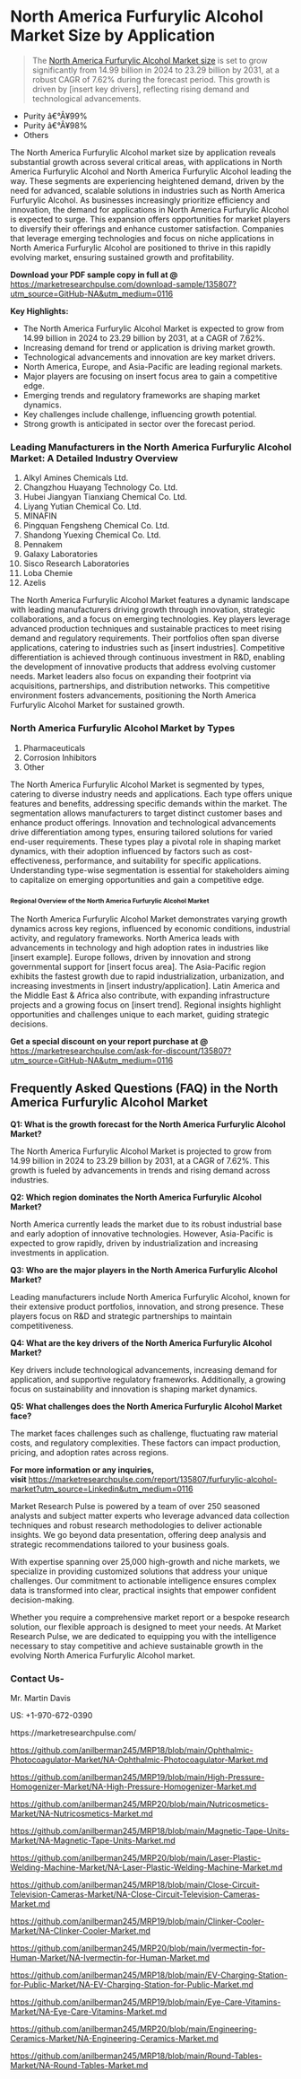 <h1>North America Furfurylic Alcohol Market&nbsp;Size by Application</h1><blockquote><p>The <a href="https://marketresearchpulse.com/download-sample/135807?utm_source=GitHub-NA&amp;utm_medium=0116">North America Furfurylic Alcohol Market size</a> is set to grow significantly from 14.99 billion in 2024 to 23.29 billion by 2031, at a robust CAGR of 7.62% during the forecast period. This growth is driven by [insert key drivers], reflecting rising demand and technological advancements.</p></blockquote><ul><li>Purity â€°Â¥99% <li> Purity â€°Â¥98% <li> Others</li></ul><p>The North America Furfurylic Alcohol market size by application reveals substantial growth across several critical areas, with applications in North America Furfurylic Alcohol and North America Furfurylic Alcohol leading the way. These segments are experiencing heightened demand, driven by the need for advanced, scalable solutions in industries such as North America Furfurylic Alcohol. As businesses increasingly prioritize efficiency and innovation, the demand for applications in North America Furfurylic Alcohol is expected to surge. This expansion offers opportunities for market players to diversify their offerings and enhance customer satisfaction. Companies that leverage emerging technologies and focus on niche applications in North America Furfurylic Alcohol are positioned to thrive in this rapidly evolving market, ensuring sustained growth and profitability.</p><p><strong>Download your PDF sample copy in full at @ </strong><a href="https://marketresearchpulse.com/download-sample/135807?utm_source=GitHub-NA&amp;utm_medium=0116">https://marketresearchpulse.com/download-sample/135807?utm_source=GitHub-NA&amp;utm_medium=0116</a></p><p><strong>Key Highlights: </strong></p><ul><li>The North America Furfurylic Alcohol Market is expected to grow from 14.99 billion in 2024 to 23.29 billion by 2031, at a CAGR of 7.62%.</li><li>Increasing demand for trend or application is driving market growth.</li><li>Technological advancements and innovation are key market drivers.</li><li>North America, Europe, and Asia-Pacific are leading regional markets.</li><li>Major players are focusing on insert focus area to gain a competitive edge.</li><li>Emerging trends and regulatory frameworks are shaping market dynamics.</li><li>Key challenges include challenge, influencing growth potential.</li><li>Strong growth is anticipated in sector over the forecast period.</li></ul><h3>Leading Manufacturers in the North America Furfurylic Alcohol Market: A Detailed Industry Overview</h3><ol><li>Alkyl Amines Chemicals Ltd.</li><li>Changzhou Huayang Technology Co. Ltd.</li><li>Hubei Jiangyan Tianxiang Chemical Co. Ltd.</li><li>Liyang Yutian Chemical Co. Ltd.</li><li>MINAFIN</li><li>Pingquan Fengsheng Chemical Co. Ltd.</li><li>Shandong Yuexing Chemical Co. Ltd.</li><li>Pennakem</li><li>Galaxy Laboratories</li><li>Sisco Research Laboratories</li><li>Loba Chemie</li><li>Azelis</li></ol><div class="flex max-w-full flex-col flex-grow"><div class="min-h-8 text-message flex w-full flex-col items-end gap-2 whitespace-normal break-words [.text-message+&amp;]:mt-5" dir="auto" data-message-author-role="assistant" data-message-id="fd8432e4-4910-450d-b182-61b7bfb0a01f" data-message-model-slug="gpt-4o"><div class="flex w-full flex-col gap-1 empty:hidden first:pt-[3px]"><div class="markdown prose w-full break-words dark:prose-invert light"><p>The North America Furfurylic Alcohol Market features a dynamic landscape with leading manufacturers driving growth through innovation, strategic collaborations, and a focus on emerging technologies. Key players leverage advanced production techniques and sustainable practices to meet rising demand and regulatory requirements. Their portfolios often span diverse applications, catering to industries such as [insert industries]. Competitive differentiation is achieved through continuous investment in R&amp;D, enabling the development of innovative products that address evolving customer needs. Market leaders also focus on expanding their footprint via acquisitions, partnerships, and distribution networks. This competitive environment fosters advancements, positioning the North America Furfurylic Alcohol Market for sustained growth.</p></div></div></div></div><h3>North America Furfurylic Alcohol Market by Types</h3><ol><li>Pharmaceuticals <li> Corrosion Inhibitors <li> Other</li></ol><div class="flex max-w-full flex-col flex-grow"><div class="min-h-8 text-message flex w-full flex-col items-end gap-2 whitespace-normal break-words [.text-message+&amp;]:mt-5" dir="auto" data-message-author-role="assistant" data-message-id="084470be-0bb7-4664-bddf-5156b4f41249" data-message-model-slug="gpt-4o-mini"><div class="flex w-full flex-col gap-1 empty:hidden first:pt-[3px]"><div class="markdown prose w-full break-words dark:prose-invert light"><p>The North America Furfurylic Alcohol Market is segmented by types, catering to diverse industry needs and applications. Each type offers unique features and benefits, addressing specific demands within the market. The segmentation allows manufacturers to target distinct customer bases and enhance product offerings. Innovation and technological advancements drive differentiation among types, ensuring tailored solutions for varied end-user requirements. These types play a pivotal role in shaping market dynamics, with their adoption influenced by factors such as cost-effectiveness, performance, and suitability for specific applications. Understanding type-wise segmentation is essential for stakeholders aiming to capitalize on emerging opportunities and gain a competitive edge.</p></div></div></div></div><h3><span style="font-size: 11px;">Regional Overview of the North America Furfurylic Alcohol Market</span></h3><div class="flex max-w-full flex-col flex-grow"><div class="min-h-8 text-message flex w-full flex-col items-end gap-2 whitespace-normal break-words [.text-message+&amp;]:mt-5" dir="auto" data-message-author-role="assistant" data-message-id="e9038762-ce64-4e30-91c9-9bd413514231" data-message-model-slug="gpt-4o-mini"><div class="flex w-full flex-col gap-1 empty:hidden first:pt-[3px]"><div class="markdown prose w-full break-words dark:prose-invert light"><p>The North America Furfurylic Alcohol Market demonstrates varying growth dynamics across key regions, influenced by economic conditions, industrial activity, and regulatory frameworks. North America leads with advancements in technology and high adoption rates in industries like [insert example]. Europe follows, driven by innovation and strong governmental support for [insert focus area]. The Asia-Pacific region exhibits the fastest growth due to rapid industrialization, urbanization, and increasing investments in [insert industry/application]. Latin America and the Middle East &amp; Africa also contribute, with expanding infrastructure projects and a growing focus on [insert trend]. Regional insights highlight opportunities and challenges unique to each market, guiding strategic decisions.</p></div></div></div></div><p><strong>Get a special discount on your report purchase at @ </strong><a href="https://marketresearchpulse.com/ask-for-discount/135807?utm_source=GitHub-NA&amp;utm_medium=0116">https://marketresearchpulse.com/ask-for-discount/135807?utm_source=GitHub-NA&amp;utm_medium=0116</a></p><h2>Frequently Asked Questions (FAQ) in the North America Furfurylic Alcohol Market</h2><p><strong>Q1: What is the growth forecast for the North America Furfurylic Alcohol Market?</strong></p><p>The North America Furfurylic Alcohol Market is projected to grow from 14.99 billion in 2024 to 23.29 billion by 2031, at a CAGR of 7.62%. This growth is fueled by advancements in trends and rising demand across industries.</p><p><strong>Q2: Which region dominates the North America Furfurylic Alcohol Market?</strong></p><p>North America currently leads the market due to its robust industrial base and early adoption of innovative technologies. However, Asia-Pacific is expected to grow rapidly, driven by industrialization and increasing investments in application.</p><p><strong>Q3: Who are the major players in the North America Furfurylic Alcohol Market?</strong></p><p>Leading manufacturers include North America Furfurylic Alcohol, known for their extensive product portfolios, innovation, and strong presence. These players focus on R&amp;D and strategic partnerships to maintain competitiveness.</p><p><strong>Q4: What are the key drivers of the North America Furfurylic Alcohol Market?</strong></p><p>Key drivers include technological advancements, increasing demand for application, and supportive regulatory frameworks. Additionally, a growing focus on sustainability and innovation is shaping market dynamics.</p><p><strong>Q5: What challenges does the North America Furfurylic Alcohol Market face?</strong></p><p>The market faces challenges such as challenge, fluctuating raw material costs, and regulatory complexities. These factors can impact production, pricing, and adoption rates across regions.</p><p><strong>For more information or any inquiries, visit&nbsp;</strong><a href="https://marketresearchpulse.com/report/135807/furfurylic-alcohol-market?utm_source=Linkedin&utm_medium=0116">https://marketresearchpulse.com/report/135807/furfurylic-alcohol-market?utm_source=Linkedin&utm_medium=0116</a></p><p>Market Research Pulse is powered by a team of over 250 seasoned analysts and subject matter experts who leverage advanced data collection techniques and robust research methodologies to deliver actionable insights. We go beyond data presentation, offering deep analysis and strategic recommendations tailored to your business goals.</p><p>With expertise spanning over 25,000 high-growth and niche markets, we specialize in providing customized solutions that address your unique challenges. Our commitment to actionable intelligence ensures complex data is transformed into clear, practical insights that empower confident decision-making.</p><p>Whether you require a comprehensive market report or a bespoke research solution, our flexible approach is designed to meet your needs. At Market Research Pulse, we are dedicated to equipping you with the intelligence necessary to stay competitive and achieve sustainable growth in the evolving North America Furfurylic Alcohol market.</p><h3><strong>Contact Us-</strong></h3><p>Mr. Martin Davis</p><p>US: +1-970-672-0390</p><p>https://marketresearchpulse.com/</p><p><a href="https://github.com/anilberman245/MRP18/blob/main/Ophthalmic-Photocoagulator-Market/NA-Ophthalmic-Photocoagulator-Market.md">https://github.com/anilberman245/MRP18/blob/main/Ophthalmic-Photocoagulator-Market/NA-Ophthalmic-Photocoagulator-Market.md</a></p><p><a href="https://github.com/anilberman245/MRP19/blob/main/High-Pressure-Homogenizer-Market/NA-High-Pressure-Homogenizer-Market.md">https://github.com/anilberman245/MRP19/blob/main/High-Pressure-Homogenizer-Market/NA-High-Pressure-Homogenizer-Market.md</a></p><p><a href="https://github.com/anilberman245/MRP20/blob/main/Nutricosmetics-Market/NA-Nutricosmetics-Market.md">https://github.com/anilberman245/MRP20/blob/main/Nutricosmetics-Market/NA-Nutricosmetics-Market.md</a></p><p><a href="https://github.com/anilberman245/MRP18/blob/main/Magnetic-Tape-Units-Market/NA-Magnetic-Tape-Units-Market.md">https://github.com/anilberman245/MRP18/blob/main/Magnetic-Tape-Units-Market/NA-Magnetic-Tape-Units-Market.md</a></p><p><a href="https://github.com/anilberman245/MRP20/blob/main/Laser-Plastic-Welding-Machine-Market/NA-Laser-Plastic-Welding-Machine-Market.md">https://github.com/anilberman245/MRP20/blob/main/Laser-Plastic-Welding-Machine-Market/NA-Laser-Plastic-Welding-Machine-Market.md</a></p><p><a href="https://github.com/anilberman245/MRP18/blob/main/Close-Circuit-Television-Cameras-Market/NA-Close-Circuit-Television-Cameras-Market.md">https://github.com/anilberman245/MRP18/blob/main/Close-Circuit-Television-Cameras-Market/NA-Close-Circuit-Television-Cameras-Market.md</a></p><p><a href="https://github.com/anilberman245/MRP19/blob/main/Clinker-Cooler-Market/NA-Clinker-Cooler-Market.md">https://github.com/anilberman245/MRP19/blob/main/Clinker-Cooler-Market/NA-Clinker-Cooler-Market.md</a></p><p><a href="https://github.com/anilberman245/MRP20/blob/main/Ivermectin-for-Human-Market/NA-Ivermectin-for-Human-Market.md">https://github.com/anilberman245/MRP20/blob/main/Ivermectin-for-Human-Market/NA-Ivermectin-for-Human-Market.md</a></p><p><a href="https://github.com/anilberman245/MRP18/blob/main/EV-Charging-Station-for-Public-Market/NA-EV-Charging-Station-for-Public-Market.md">https://github.com/anilberman245/MRP18/blob/main/EV-Charging-Station-for-Public-Market/NA-EV-Charging-Station-for-Public-Market.md</a></p><p><a href="https://github.com/anilberman245/MRP19/blob/main/Eye-Care-Vitamins-Market/NA-Eye-Care-Vitamins-Market.md">https://github.com/anilberman245/MRP19/blob/main/Eye-Care-Vitamins-Market/NA-Eye-Care-Vitamins-Market.md</a></p><p><a href="https://github.com/anilberman245/MRP20/blob/main/Engineering-Ceramics-Market/NA-Engineering-Ceramics-Market.md">https://github.com/anilberman245/MRP20/blob/main/Engineering-Ceramics-Market/NA-Engineering-Ceramics-Market.md</a></p><p><a href="https://github.com/anilberman245/MRP18/blob/main/Round-Tables-Market/NA-Round-Tables-Market.md">https://github.com/anilberman245/MRP18/blob/main/Round-Tables-Market/NA-Round-Tables-Market.md</a></p>
